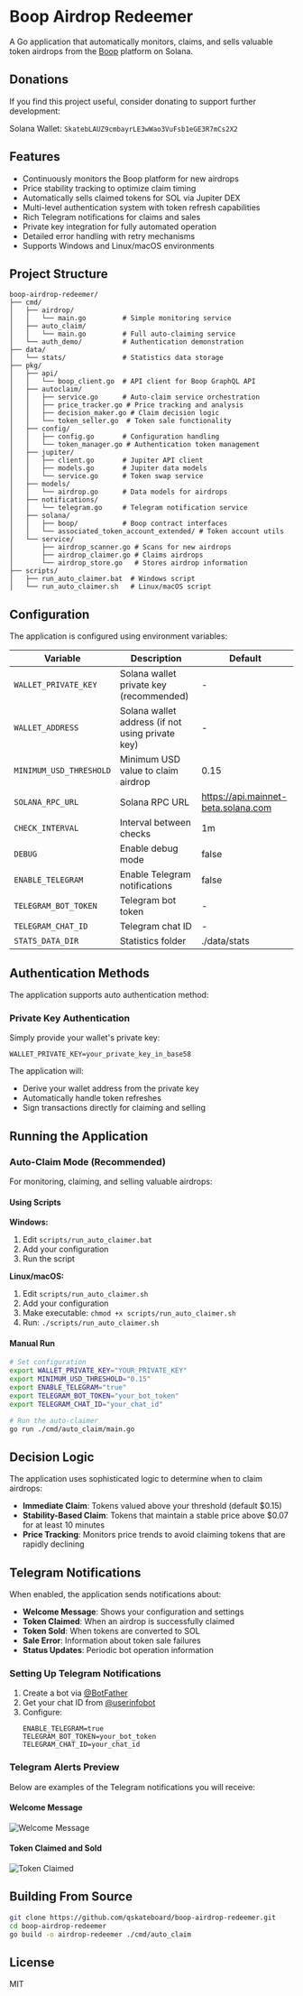 # Boop Airdrop Redeemer

A Go application that automatically monitors, claims, and sells valuable token airdrops from the [Boop](https://boop.fun) platform on Solana.

## Donations

If you find this project useful, consider donating to support further development:

Solana Wallet: `SkatebLAUZ9cmbayrLE3wWao3VuFsb1eGE3R7mCs2X2`

## Features

- Continuously monitors the Boop platform for new airdrops
- Price stability tracking to optimize claim timing
- Automatically sells claimed tokens for SOL via Jupiter DEX
- Multi-level authentication system with token refresh capabilities
- Rich Telegram notifications for claims and sales
- Private key integration for fully automated operation
- Detailed error handling with retry mechanisms
- Supports Windows and Linux/macOS environments

## Project Structure

```
boop-airdrop-redeemer/
├── cmd/
│   ├── airdrop/
│   │   └── main.go         # Simple monitoring service
│   ├── auto_claim/
│   │   └── main.go         # Full auto-claiming service
│   └── auth_demo/          # Authentication demonstration
├── data/
│   └── stats/              # Statistics data storage
├── pkg/
│   ├── api/
│   │   └── boop_client.go  # API client for Boop GraphQL API
│   ├── autoclaim/
│   │   ├── service.go      # Auto-claim service orchestration
│   │   ├── price_tracker.go # Price tracking and analysis
│   │   ├── decision_maker.go # Claim decision logic
│   │   └── token_seller.go  # Token sale functionality
│   ├── config/
│   │   ├── config.go       # Configuration handling
│   │   └── token_manager.go # Authentication token management
│   ├── jupiter/
│   │   ├── client.go       # Jupiter API client
│   │   ├── models.go       # Jupiter data models
│   │   └── service.go      # Token swap service
│   ├── models/
│   │   └── airdrop.go      # Data models for airdrops
│   ├── notifications/
│   │   └── telegram.go     # Telegram notification service
│   ├── solana/
│   │   ├── boop/           # Boop contract interfaces
│   │   └── associated_token_account_extended/ # Token account utils
│   └── service/
│       ├── airdrop_scanner.go # Scans for new airdrops
│       ├── airdrop_claimer.go # Claims airdrops
│       └── airdrop_store.go   # Stores airdrop information
├── scripts/
│   ├── run_auto_claimer.bat  # Windows script
│   └── run_auto_claimer.sh   # Linux/macOS script
```

## Configuration

The application is configured using environment variables:

| Variable | Description | Default |
|----------|-------------|---------|
| `WALLET_PRIVATE_KEY` | Solana wallet private key (recommended) | - |
| `WALLET_ADDRESS` | Solana wallet address (if not using private key) | - |
| `MINIMUM_USD_THRESHOLD` | Minimum USD value to claim airdrop | 0.15 |
| `SOLANA_RPC_URL` | Solana RPC URL | https://api.mainnet-beta.solana.com |
| `CHECK_INTERVAL` | Interval between checks | 1m |
| `DEBUG` | Enable debug mode | false |
| `ENABLE_TELEGRAM` | Enable Telegram notifications | false |
| `TELEGRAM_BOT_TOKEN` | Telegram bot token | - |
| `TELEGRAM_CHAT_ID` | Telegram chat ID | - |
| `STATS_DATA_DIR` | Statistics folder | ./data/stats |

## Authentication Methods

The application supports auto authentication method:

### Private Key Authentication

Simply provide your wallet's private key:
```
WALLET_PRIVATE_KEY=your_private_key_in_base58
```

The application will:
- Derive your wallet address from the private key
- Automatically handle token refreshes
- Sign transactions directly for claiming and selling

## Running the Application

### Auto-Claim Mode (Recommended)

For monitoring, claiming, and selling valuable airdrops:

#### Using Scripts

**Windows:**
1. Edit `scripts/run_auto_claimer.bat`
2. Add your configuration
3. Run the script

**Linux/macOS:**
1. Edit `scripts/run_auto_claimer.sh`
2. Add your configuration
3. Make executable: `chmod +x scripts/run_auto_claimer.sh`
4. Run: `./scripts/run_auto_claimer.sh`

#### Manual Run

```bash
# Set configuration 
export WALLET_PRIVATE_KEY="YOUR_PRIVATE_KEY"
export MINIMUM_USD_THRESHOLD="0.15"
export ENABLE_TELEGRAM="true"
export TELEGRAM_BOT_TOKEN="your_bot_token"
export TELEGRAM_CHAT_ID="your_chat_id"

# Run the auto-claimer
go run ./cmd/auto_claim/main.go
```

## Decision Logic

The application uses sophisticated logic to determine when to claim airdrops:

- **Immediate Claim**: Tokens valued above your threshold (default $0.15)
- **Stability-Based Claim**: Tokens that maintain a stable price above $0.07 for at least 10 minutes
- **Price Tracking**: Monitors price trends to avoid claiming tokens that are rapidly declining

## Telegram Notifications

When enabled, the application sends notifications about:

- **Welcome Message**: Shows your configuration and settings
- **Token Claimed**: When an airdrop is successfully claimed
- **Token Sold**: When tokens are converted to SOL
- **Sale Error**: Information about token sale failures
- **Status Updates**: Periodic bot operation information

### Setting Up Telegram Notifications

1. Create a bot via [@BotFather](https://t.me/BotFather)
2. Get your chat ID from [@userinfobot](https://t.me/userinfobot)
3. Configure:
   ```
   ENABLE_TELEGRAM=true
   TELEGRAM_BOT_TOKEN=your_bot_token
   TELEGRAM_CHAT_ID=your_chat_id
   ```

### Telegram Alerts Preview

Below are examples of the Telegram notifications you will receive:

#### Welcome Message
![Welcome Message](./images/telegram_welcome.png)

#### Token Claimed and Sold
![Token Claimed](./images/telegram_claimed.png)


## Building From Source

```bash
git clone https://github.com/qskateboard/boop-airdrop-redeemer.git
cd boop-airdrop-redeemer
go build -o airdrop-redeemer ./cmd/auto_claim
```

## License

MIT 